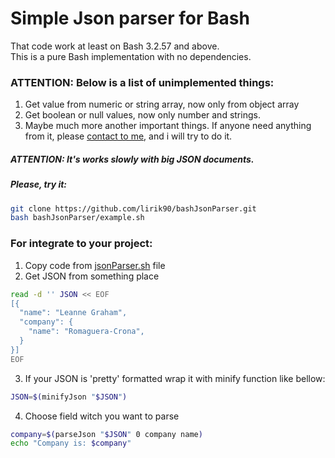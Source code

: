 # Simple Json parser for Bash
That code work at least on Bash 3.2.57 and above.  
This is a pure Bash implementation with no dependencies.  

### ATTENTION: Below is a list of unimplemented things:
1. Get value from numeric or string array, now only from object array
2. Get boolean or null values, now only number and strings.
3. Maybe much more another important things. If anyone need anything from it, please [contact to me](mailto:qc424j85o@relay.firefox.com), and i will try to do it.

##### ATTENTION: It's works slowly with big JSON documents.

##### Please, try it:
```bash
git clone https://github.com/lirik90/bashJsonParser.git
bash bashJsonParser/example.sh
```

### For integrate to your project:
1. Copy code from [jsonParser.sh](jsonParser.sh) file
2. Get JSON from something place
```bash
read -d '' JSON << EOF
[{
  "name": "Leanne Graham",
  "company": {
    "name": "Romaguera-Crona",
  }
}]
EOF
```
3. If your JSON is 'pretty' formatted wrap it with minify function like bellow:
```bash
JSON=$(minifyJson "$JSON")
```
4. Choose field witch you want to parse
```bash
company=$(parseJson "$JSON" 0 company name)
echo "Company is: $company"
```
